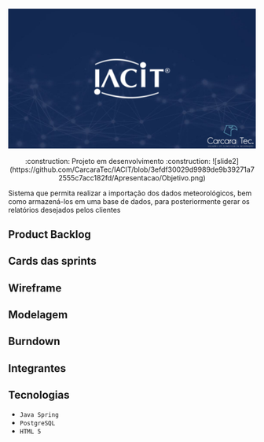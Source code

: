 ![slide1](https://github.com/CarcaraTec/IACIT/blob/364938a6472f4f62506d315496607440e96b8e3c/Apresentacao/API%20IACIT.png)
<p align="center"> :construction: Projeto em desenvolvimento :construction:
![slide2](https://github.com/CarcaraTec/IACIT/blob/3efdf30029d9989de9b39271a72555c7acc182fd/Apresentacao/Objetivo.png)

Sistema que permita realizar a importação dos dados meteorológicos, bem como armazená-los em uma base de dados, para posteriormente gerar os relatórios desejados pelos clientes 

## Product Backlog
## Cards das sprints
## Wireframe
## Modelagem
## Burndown
## Integrantes
## Tecnologias

- `Java Spring`
- `PostgreSQL`
- `HTML 5`

  
